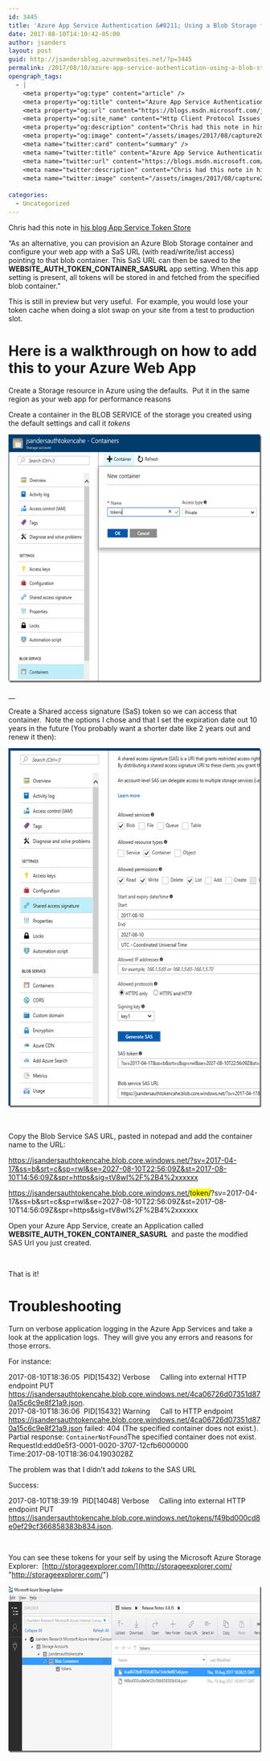 ```yaml
---
id: 3445
title: 'Azure App Service Authentication &#8211; Using a Blob Storage for Token Cache'
date: 2017-08-10T14:10:42-05:00
author: jsanders
layout: post
guid: http://jsandersblog.azurewebsites.net/?p=3445
permalink: /2017/08/10/azure-app-service-authentication-using-a-blob-storage-for-token-cache/
opengraph_tags:
  - |
    <meta property="og:type" content="article" />
    <meta property="og:title" content="Azure App Service Authentication &#8211; Using a Blob Storage for Token Cache" />
    <meta property="og:url" content="https://blogs.msdn.microsoft.com/jpsanders/2017/08/10/azure-app-service-authentication-using-a-blob-storage-for-token-cache/" />
    <meta property="og:site_name" content="Http Client Protocol Issues (and other fun stuff I support)" />
    <meta property="og:description" content="Chris had this note in his blog App Service Token Store “As an alternative, you can provision an Azure Blob Storage container and configure your web app with a SaS URL (with read/write/list access) pointing to that blob container. This SaS URL can then be saved to the WEBSITE_AUTH_TOKEN_CONTAINER_SASURL app setting. When this app setting..." />
    <meta property="og:image" content="/assets/images/2017/08/capture20170810143155663_thumb.png" />
    <meta name="twitter:card" content="summary" />
    <meta name="twitter:title" content="Azure App Service Authentication &#8211; Using a Blob Storage for Token Cache" />
    <meta name="twitter:url" content="https://blogs.msdn.microsoft.com/jpsanders/2017/08/10/azure-app-service-authentication-using-a-blob-storage-for-token-cache/" />
    <meta name="twitter:description" content="Chris had this note in his blog App Service Token Store “As an alternative, you can provision an Azure Blob Storage container and configure your web app with a SaS URL (with read/write/list access) pointing to that blob container. This SaS URL can then be saved to the WEBSITE_AUTH_TOKEN_CONTAINER_SASURL app setting. When this app setting..." />
    <meta name="twitter:image" content="/assets/images/2017/08/capture20170810143155663_thumb.png" />
    
categories:
  - Uncategorized
---
```

Chris had this note in <a href="https://cgillum.tech/2016/03/07/app-service-token-store/" target="_blank">his blog App Service Token Store</a>

“As an alternative, you can provision an Azure Blob Storage container and configure your web app with a SaS URL (with read/write/list access) pointing to that blob container. This SaS URL can then be saved to the **WEBSITE\_AUTH\_TOKEN\_CONTAINER\_SASURL** app setting. When this app setting is present, all tokens will be stored in and fetched from the specified blob container.”

This is still in preview but very useful.&nbsp; For example, you would lose your token cache when doing a slot swap on your site from a test to production slot.

# Here is a walkthrough on how to add this to your Azure Web App

Create a Storage resource in Azure using the defaults.&nbsp; Put it in the same region as your web app for performance reasons

Create a container in the BLOB SERVICE of the storage you created using the default settings and call it _tokens_

[<img loading="lazy" title="capture20170810143155663" style="border-top: 0px;border-right: 0px;border-bottom: 0px;padding-top: 0px;padding-left: 0px;border-left: 0px;padding-right: 0px" border="0" alt="capture20170810143155663" src="/assets/images/2017/08/capture20170810143155663_thumb.png" width="592" height="494" />](/assets/images/2017/08/capture20170810143155663.png)

__&nbsp;

Create a Shared access signature (SaS) token so we can access that container.&nbsp; Note the options I chose and that I set the expiration date out 10 years in the future (You probably want a shorter date like 2 years out and renew it then):

[<img loading="lazy" title="capture20170810145712446" style="border-top: 0px;border-right: 0px;border-bottom: 0px;padding-top: 0px;padding-left: 0px;border-left: 0px;padding-right: 0px" border="0" alt="capture20170810145712446" src="/assets/images/2017/08/capture20170810145712446_thumb.png" width="578" height="715" />](/assets/images/2017/08/capture20170810145712446.png)

&nbsp;

Copy the Blob Service SAS URL, pasted in notepad and add the container name to the URL:

https://jsandersauthtokencahe.blob.core.windows.net/?sv=2017-04-17&ss=b&srt=c&sp=rwl&se=2027-08-10T22:56:09Z&st=2017-08-10T14:56:09Z&spr=https&sig=tV8wI%2F%2B4%2xxxxxx

https://jsandersauthtokencahe.blob.core.windows.net/<font style="background-color: #ffff00">token/</font>?sv=2017-04-17&ss=b&srt=c&sp=rwl&se=2027-08-10T22:56:09Z&st=2017-08-10T14:56:09Z&spr=https&sig=tV8wI%2F%2B4%2xxxxxx

Open your Azure App Service, create an Application called **WEBSITE\_AUTH\_TOKEN\_CONTAINER\_SASURL**&nbsp; and paste the modified SAS Url you just created. 

&nbsp;

That is it!

# Troubleshooting

Turn on verbose application logging in the Azure App Services and take a look at the application logs.&nbsp; They will give you any errors and reasons for those errors.

For instance:

2017-08-10T18:36:05&nbsp; PID[15432] Verbose&nbsp;&nbsp;&nbsp;&nbsp; Calling into external HTTP endpoint PUT <https://jsandersauthtokencahe.blob.core.windows.net/4ca06726d07351d870a15c6c9e8f21a9.json>.  
2017-08-10T18:36:06&nbsp; PID[15432] Warning&nbsp;&nbsp;&nbsp;&nbsp; Call to HTTP endpoint <https://jsandersauthtokencahe.blob.core.windows.net/4ca06726d07351d870a15c6c9e8f21a9.json> failed: 404 (The specified container does not exist.). Partial response: <?xml version=&#8221;1.0&#8243; encoding=&#8221;utf-8&#8243;?><Error><Code>ContainerNotFound</Code><Message>The specified container does not exist.  
RequestId:edd0e5f3-0001-0020-3707-12cfb6000000  
Time:2017-08-10T18:36:04.1903028Z</Message></Error>

The problem was that I didn’t add _tokens_ to the SAS URL

Success:

2017-08-10T18:39:19&nbsp; PID[14048] Verbose&nbsp;&nbsp;&nbsp;&nbsp; Calling into external HTTP endpoint PUT <https://jsandersauthtokencahe.blob.core.windows.net/tokens/f49bd000cd8e0ef29cf366858383b834.json>.

&nbsp;

You can see these tokens for your self by using the Microsoft Azure Storage Explorer:&nbsp; [http://storageexplorer.com/](http://storageexplorer.com/ "http://storageexplorer.com/")

[<img loading="lazy" title="capture20170810150831030" style="border-top: 0px;border-right: 0px;border-bottom: 0px;padding-top: 0px;padding-left: 0px;border-left: 0px;padding-right: 0px" border="0" alt="capture20170810150831030" src="/assets/images/2017/08/capture20170810150831030_thumb.png" width="659" height="332" />](/assets/images/2017/08/capture20170810150831030.png)